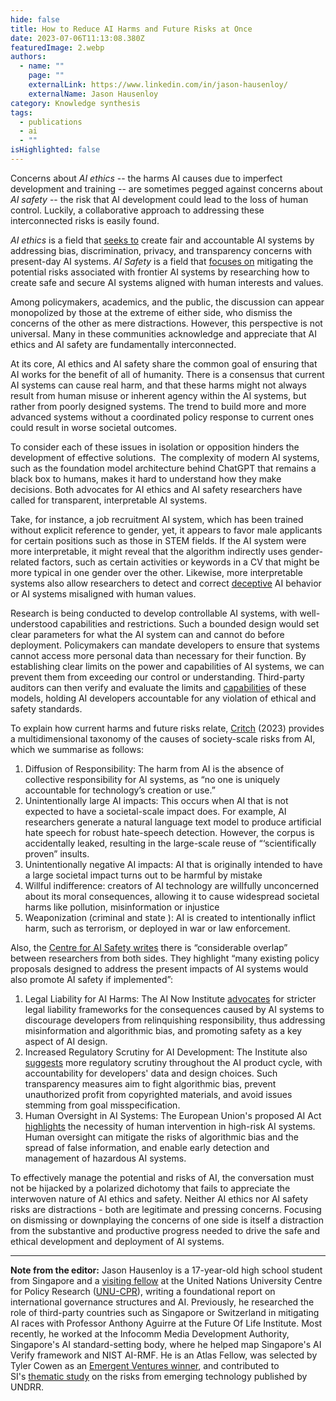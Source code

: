 ```yaml
---
hide: false
title: How to Reduce AI Harms and Future Risks at Once
date: 2023-07-06T11:13:08.380Z
featuredImage: 2.webp
authors:
  - name: ""
    page: ""
    externalLink: https://www.linkedin.com/in/jason-hausenloy/
    externalName: Jason Hausenloy
category: Knowledge synthesis
tags:
  - publications
  - ai
  - ""
isHighlighted: false
---
```


Concerns about _AI ethics_ -- the harms AI causes due to imperfect development and training -- are sometimes pegged against concerns about _AI safety_ -- the risk that AI development could lead to the loss of human control. Luckily, a collaborative approach to addressing these interconnected risks is easily found.

_AI ethics_ is a field that [seeks to](https://www.unesco.org/en/artificial-intelligence/recommendation-ethics) create fair and accountable AI systems by addressing bias, discrimination, privacy, and transparency concerns with present-day AI systems. _AI Safety_ is a field that [focuses on](https://cset.georgetown.edu/publication/key-concepts-in-ai-safety-an-overview/) mitigating the potential risks associated with frontier AI systems by researching how to create safe and secure AI systems aligned with human interests and values.

Among policymakers, academics, and the public, the discussion can appear monopolized by those at the extreme of either side, who dismiss the concerns of the other as mere distractions. However, this perspective is not universal. Many in these communities acknowledge and appreciate that AI ethics and AI safety are fundamentally interconnected.

At its core, AI ethics and AI safety share the common goal of ensuring that AI works for the benefit of all of humanity. There is a consensus that current AI systems can cause real harm, and that these harms might not always result from human misuse or inherent agency within the AI systems, but rather from poorly designed systems. The trend to build more and more advanced systems without a coordinated policy response to current ones could result in worse societal outcomes.

To consider each of these issues in isolation or opposition hinders the development of effective solutions.  The complexity of modern AI systems, such as the foundation model architecture behind ChatGPT that remains a black box to humans, makes it hard to understand how they make decisions. Both advocates for AI ethics and AI safety researchers have called for transparent, interpretable AI systems.

Take, for instance, a job recruitment AI system, which has been trained without explicit reference to gender, yet, it appears to favor male applicants for certain positions such as those in STEM fields. If the AI system were more interpretable, it might reveal that the algorithm indirectly uses gender-related factors, such as certain activities or keywords in a CV that might be more typical in one gender over the other. Likewise, more interpretable systems also allow researchers to detect and correct [deceptive](https://www.foxbusiness.com/technology/openais-gpt-4-faked-being-blind-deceive-taskrabbit-human-helping-solve-captcha) AI behavior or AI systems misaligned with human values.

Research is being conducted to develop controllable AI systems, with well-understood capabilities and restrictions. Such a bounded design would set clear parameters for what the AI system can and cannot do before deployment. Policymakers can mandate developers to ensure that systems cannot access more personal data than necessary for their function. By establishing clear limits on the power and capabilities of AI systems, we can prevent them from exceeding our control or understanding. Third-party auditors can then verify and evaluate the limits and [capabilities](https://arxiv.org/pdf/2305.15324.pdf) of these models, holding AI developers accountable for any violation of ethical and safety standards.

To explain how current harms and future risks relate, [Critch](https://arxiv.org/pdf/2306.06924.pdf) (2023) provides a multidimensional taxonomy of the causes of society-scale risks from AI, which we summarise as follows:

1. Diffusion of Responsibility: The harm from AI is the absence of collective responsibility for AI systems, as “no one is uniquely accountable for technology’s creation or use.”
2. Unintentionally large AI impacts: This occurs when AI that is not expected to have a societal-scale impact does. For example, AI researchers generate a natural language text model to produce artificial hate speech for robust hate-speech detection. However, the corpus is accidentally leaked, resulting in the large-scale reuse of “‘scientifically proven” insults.
3. Unintentionally negative AI impacts: AI that is originally intended to have a large societal impact turns out to be harmful by mistake
4. Willful indifference: creators of AI technology are willfully unconcerned about its moral consequences, allowing it to cause widespread societal harms like pollution, misinformation or injustice
5. Weaponization (criminal and state ): AI is created to intentionally inflict harm, such as terrorism, or deployed in war or law enforcement.

Also, the [Centre for AI Safety writes](https://www.safe.ai/post/three-policy-proposals-for-ai-safety) there is “considerable overlap” between researchers from both sides. They highlight “many existing policy proposals designed to address the present impacts of AI systems would also promote AI safety if implemented”:

1. Legal Liability for AI Harms: The AI Now Institute [advocates](https://ainowinstitute.org/publication/gpai-is-high-risk-should-not-be-excluded-from-eu-ai-act) for stricter legal liability frameworks for the consequences caused by AI systems to discourage developers from relinquishing responsibility, thus addressing misinformation and algorithmic bias, and promoting safety as a key aspect of AI design.
2. Increased Regulatory Scrutiny for AI Development: The Institute also [suggests](https://ainowinstitute.org/publication/gpai-is-high-risk-should-not-be-excluded-from-eu-ai-act) more regulatory scrutiny throughout the AI product cycle, with accountability for developers' data and design choices. Such transparency measures aim to fight algorithmic bias, prevent unauthorized profit from copyrighted materials, and avoid issues stemming from goal misspecification.
3. Human Oversight in AI Systems: The European Union's proposed AI Act [highlights](https://www.europarl.europa.eu/resources/library/media/20230516RES90302/20230516RES90302.pdf) the necessity of human intervention in high-risk AI systems. Human oversight can mitigate the risks of algorithmic bias and the spread of false information, and enable early detection and management of hazardous AI systems.

To effectively manage the potential and risks of AI, the conversation must not be hijacked by a polarized dichotomy that fails to appreciate the interwoven nature of AI ethics and safety. Neither AI ethics nor AI safety risks are distractions - both are legitimate and pressing concerns. Focusing on dismissing or downplaying the concerns of one side is itself a distraction from the substantive and productive progress needed to drive the safe and ethical development and deployment of AI systems.

---

**Note from the editor:** Jason Hausenloy is a 17-year-old high school student from Singapore and a [visiting fellow](https://cpr.unu.edu/people/researchers/20450.html) at the United Nations University Centre for Policy Research ([UNU-CPR](https://cpr.unu.edu/research/our-work/geneva.html)), writing a foundational report on international governance structures and AI. Previously, he researched the role of third-party countries such as Singapore or Switzerland in mitigating AI races with Professor Anthony Aguirre at the Future Of Life Institute. Most recently, he worked at the Infocomm Media Development Authority, Singapore's AI standard-setting body, where he helped map Singapore's AI Verify framework and NIST AI-RMF. He is an Atlas Fellow, was selected by Tyler Cowen as an [Emergent Ventures winner](https://marginalrevolution.com/marginalrevolution/2023/02/emergent-ventures-winners-24th-cohort.html), and contributed to SI's [thematic study](https://www.undrr.org/publication/thematic-study-existential-risk-and-rapid-technological-change-advancing-risk-informed) on the risks from emerging technology published by UNDRR.
